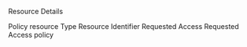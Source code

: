 
Resource Details

Policy resource Type
Resource Identifier
Requested Access
Requested Access policy